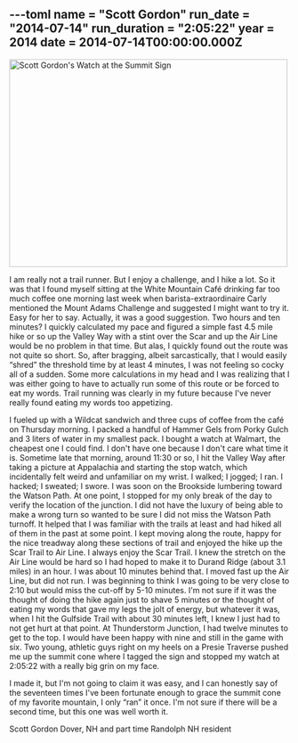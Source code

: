---toml
name = "Scott Gordon"
run_date = "2014-07-14"
run_duration = "2:05:22"
year = 2014
date = 2014-07-14T00:00:00.000Z
---
<img src="/assets/images/uploads/tumblrinlineplb3ids8xk1si9ly8500.jpg" alt="Scott Gordon's Watch at the Summit Sign" width="500" height="373">

I am really not a trail runner.  But I enjoy a challenge, and I hike a lot.  So it was that I found myself sitting at the White Mountain Café drinking far too much coffee one morning last week when barista-extraordinaire Carly mentioned the Mount Adams Challenge and suggested I might want to try it.  Easy for her to say.  Actually, it was a good suggestion.  Two hours and ten minutes?  I quickly calculated my pace and figured a simple fast 4.5 mile hike or so up the Valley Way with a stint over the Scar and up the Air Line would be no problem in that time.  But alas, I quickly found out the route was not quite so short.  So, after bragging, albeit sarcastically, that I would easily “shred” the threshold time by at least 4 minutes, I was not feeling so cocky all of a sudden.  Some more calculations in my head and I was realizing that I was either going to have to actually run some of this route or be forced to eat my words.  Trail running was clearly in my future because I've never really found eating my words too appetizing.

I fueled up with a Wildcat sandwich and three cups of coffee from the café on Thursday morning.  I packed a handful of Hammer Gels from Porky Gulch and 3 liters of water in my smallest pack.  I bought a watch at Walmart, the cheapest one I could find.  I don't have one because I don't care what time it is.  Sometime late that morning, around 11:30 or so, I hit the Valley Way after taking a picture at Appalachia and starting the stop watch, which incidentally felt weird and unfamiliar on my wrist.  I walked; I jogged; I ran.  I hacked; I sweated; I swore.   I was soon on the Brookside lumbering toward the Watson Path.  At one point, I stopped for my only break of the day to verify the location of the junction.  I did not have the luxury of being able to make a wrong turn so wanted to be sure I did not miss the Watson Path turnoff.  It helped that I was familiar with the trails at least and had hiked all of them in the past at some point.  I kept moving along the route, happy for the nice treadway along these sections of trail and enjoyed the hike up the Scar Trail to Air Line.  I always enjoy the Scar Trail.  I knew the stretch on the Air Line would be hard so I had hoped to make it to Durand Ridge (about 3.1 miles) in an hour.  I was about 10 minutes behind that.  I moved fast up the Air Line, but did not run.  I was beginning to think I was going to be very close to 2:10 but would miss the cut-off by 5-10 minutes. I'm not sure if it was the thought of doing the hike again just to shave 5 minutes or the thought of eating my words that gave my legs the jolt of energy, but whatever it was, when I hit the Gulfside Trail with about 30 minutes left, I knew I just had to not get hurt at that point.  At Thunderstorm Junction, I had twelve minutes to get to the top.  I would have been happy with nine and still in the game with six.  Two young, athletic guys right on my heels on a Presie Traverse pushed me up the summit cone where I tagged the sign and stopped my watch at 2:05:22 with a really big grin on my face.

I made it, but I'm not going to claim it was easy, and I can honestly say of the seventeen times I've been fortunate enough to grace the summit cone of my favorite mountain, I only “ran” it once.  I'm not sure if there will be a second time, but this one was well worth it.

Scott Gordon
Dover, NH
and part time Randolph NH resident



